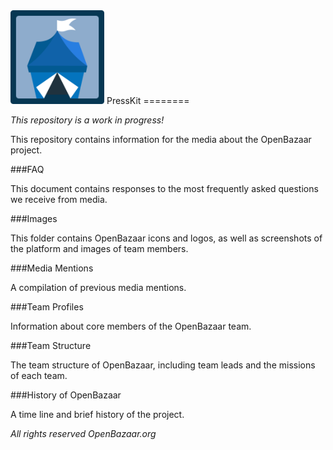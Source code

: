 <img src="https://raw.githubusercontent.com/OpenBazaar/PressKit/master/images/logo/openbazaar-logo.png" style="max-width: 150px" />
PressKit
========

*This repository is a work in progress!*

This repository contains information for the media about the OpenBazaar project.

###FAQ

This document contains responses to the most frequently asked questions we receive from media.

###Images

This folder contains OpenBazaar icons and logos, as well as screenshots of the platform and images of team members.

###Media Mentions

A compilation of previous media mentions.

###Team Profiles

Information about core members of the OpenBazaar team.

###Team Structure

The team structure of OpenBazaar, including team leads and the missions of each team.

###History of OpenBazaar

A time line and brief history of the project.



*All rights reserved OpenBazaar.org*
